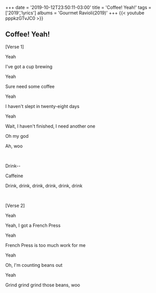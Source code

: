 +++
date = '2019-10-12T23:50:11-03:00'
title = 'Coffee! Yeah!'
tags = ['2019','lyrics']
albums = 'Gourmet Ravioli(2019)'
+++
{{< youtube pppkzGTvJC0 >}}

## Coffee! Yeah!

[Verse 1]

Yeah

I've got a cup brewing

Yeah

Sure need some coffee

Yeah

I haven't slept in twenty-eight days

Yeah

Wait, I haven't finished, I need another one

Oh my god

Ah, woo

&nbsp;

Drink--

Caffeine

Drink, drink, drink, drink, drink, drink

&nbsp;

[Verse 2]

Yeah

Yeah, I got a French Press

Yeah

French Press is too much work for me

Yeah

Oh, I'm counting beans out

Yeah

Grind grind grind those beans, woo
